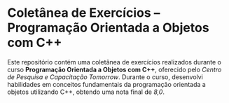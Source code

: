 # Coletânea de Exercícios – Programação Orientada a Objetos com C++

Este repositório contém uma coletânea de exercícios realizados durante o curso **Programação Orientada a Objetos com C++**, oferecido pelo *Centro de Pesquisa e Capacitação Tomorrow*. Durante o curso, desenvolvi habilidades em conceitos fundamentais da programação orientada a objetos utilizando C++, obtendo uma nota final de *8,0*.
